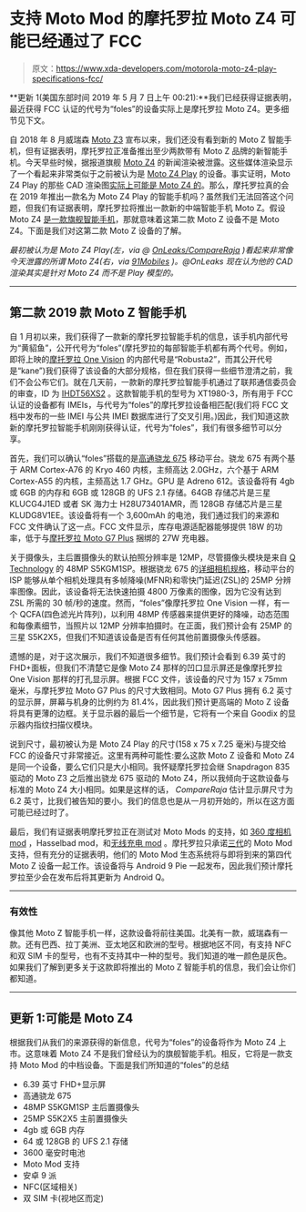 # 支持 Moto Mod 的摩托罗拉 Moto Z4 可能已经通过了 FCC

> 原文：<https://www.xda-developers.com/motorola-moto-z4-play-specifications-fcc/>

**更新 1(美国东部时间 2019 年 5 月 7 日上午 00:21):**我们已经获得证据表明，最近获得 FCC 认证的代号为“foles”的设备实际上是摩托罗拉 Moto Z4。更多细节见下文。

自 2018 年 8 月威瑞森 [Moto Z3](https://www.xda-developers.com/verizon-moto-z3-announced-5g-moto-mod/) 宣布以来，我们还没有看到新的 Moto Z 智能手机，但有证据表明，摩托罗拉正准备推出至少两款带有 Moto Z 品牌的新智能手机。今天早些时候，据报道旗舰 [Moto Z4](https://www.xda-developers.com/moto-z4-renders-48mp-camera-snapdragon-855/) 的新闻渲染被泄露。这些媒体渲染显示了一个看起来非常类似于之前被认为是 [Moto Z4 Play](https://www.xda-developers.com/moto-z4-play-renders-leak-shows-off-its-waterdrop-notch-design/) 的设备。事实证明，Moto Z4 Play 的那些 CAD 渲染图[实际上可能是 Moto Z4 的](https://twitter.com/OnLeaks/status/1108443059010842625)。那么，摩托罗拉真的会在 2019 年推出一款名为 Moto Z4 Play 的智能手机吗？虽然我们无法回答这个问题，但我们有证据表明，摩托罗拉将推出一款新的中端智能手机 Moto Z。假设 Moto Z4 [是一款旗舰智能手机](https://www.xda-developers.com/motorola-odin-qualcomm-snapdragon-8150-5g-moto-mod/)，那就意味着这第二款 Moto Z 设备不是 Moto Z4。下面是我们对这第二款 Moto Z 设备的了解。

*最初被认为是 Moto Z4 Play(左，via @ [OnLeaks/CompareRaja](https://www.compareraja.in/blog/compareraja-exclusive-first-leaked-renders-of-moto-z4-play-will-sport-a-water-drop-notch/) )看起来非常像今天泄露的所谓 Moto Z4(右，via [91Mobiles](https://www.91mobiles.com/hub/moto-z4-press-render-exclusive/) )。@OnLeaks 现在认为他的 CAD 渲染其实是针对 Moto Z4 而不是 Play 模型的。*

* * *

## 第二款 2019 款 Moto Z 智能手机

自 1 月初以来，我们获得了一款新的摩托罗拉智能手机的信息，该手机内部代号为“黄貂鱼”，公开代号为“foles”(摩托罗拉的每部智能手机都有两个代号。例如，即将上映的[摩托罗拉 One Vision](https://www.xda-developers.com/motorola-one-vision-features-specifications/) 的内部代号是“Robusta2”，而其公开代号是“kane”)我们获得了该设备的大部分规格，但在我们获得一些细节澄清之前，我们不会公布它们。就在几天前，一款新的摩托罗拉智能手机通过了联邦通信委员会的审查，ID 为 [IHDT56XS2](http://fccid.io/IHDT56XS2) 。这款智能手机的型号为 XT1980-3，所有用于 FCC 认证的设备都有 IMEIs，与代号为“foles”的摩托罗拉设备相匹配(我们将 FCC 文档中发布的一些 IMEI 与公共 IMEI 数据库进行了交叉引用。)因此，我们知道这款新的摩托罗拉智能手机刚刚获得认证，代号为“foles”，我们有很多细节可以分享。

首先，我们可以确认“foles”搭载的是[高通骁龙 675](https://www.xda-developers.com/qualcomm-snapdragon-675-chipset/) 移动平台。骁龙 675 有两个基于 ARM Cortex-A76 的 Kryo 460 内核，主频高达 2.0GHz，六个基于 ARM Cortex-A55 的内核，主频高达 1.7 GHz。GPU 是 Adreno 612。该设备将有 4gb 或 6GB 的内存和 6GB 或 128GB 的 UFS 2.1 存储。64GB 存储芯片是三星 KLUCG4J1ED 或者 SK 海力士 H28U73401AMR，而 128GB 存储芯片是三星 KLUDG8V1EE。该设备将有一个 3,600mAh 的电池，我们通过我们的来源和 FCC 文件确认了这一点。FCC 文件显示，库存电源适配器能够提供 18W 的功率，低于与[摩托罗拉 Moto G7 Plus](https://www.xda-developers.com/motorola-moto-g7-play-power-plus-launch/) 捆绑的 27W 充电器。

关于摄像头，主后置摄像头的默认拍照分辨率是 12MP，尽管摄像头模块是来自 [Q Technology](http://www.qtechglobal.com/product_info_1.html) 的 48MP S5KGM1SP。根据骁龙 675 的[详细相机规格](https://www.xda-developers.com/qualcomm-snapdragon-camera-specifications/)，移动平台的 ISP 能够从单个相机处理具有多帧降噪(MFNR)和零快门延迟(ZSL)的 25MP 分辨率图像。因此，该设备将无法快速拍摄 4800 万像素的图像，因为它没有达到 ZSL 所需的 30 帧/秒的速度。然而，“foles”像摩托罗拉 One Vision 一样，有一个 QCFA(四色滤光片阵列)，以利用 48MP 传感器来提供更好的降噪，动态范围和每像素细节，当照片以 12MP 分辨率拍摄时。在正面，我们预计会有 25MP 的三星 S5K2X5，但我们不知道该设备是否有任何其他前置摄像头传感器。

遗憾的是，对于这次展示，我们不知道很多细节。我们预计会看到 6.39 英寸的 FHD+面板，但我们不清楚它是像 Moto Z4 那样的凹口显示屏还是像摩托罗拉 One Vision 那样的打孔显示屏。根据 FCC 文件，该设备的尺寸为 157 x 75mm 毫米，与摩托罗拉 Moto G7 Plus 的尺寸大致相同。Moto G7 Plus 拥有 6.2 英寸的显示屏，屏幕与机身的比例约为 81.4%，因此我们预计更高端的 Moto Z 设备将具有更薄的边框。关于显示器的最后一个细节是，它将有一个来自 Goodix 的显示器内指纹扫描仪模块。

说到尺寸，最初被认为是 Moto Z4 Play 的尺寸(158 x 75 x 7.25 毫米)与提交给 FCC 的设备尺寸非常接近。这里有两种可能性:要么这款 Moto Z 设备和 Moto Z4 是同一个设备，要么它们只是大小相同。我怀疑摩托罗拉会继 Snapdragon 835 驱动的 Moto Z3 之后推出骁龙 675 驱动的 Moto Z4，所以我倾向于这款设备与标准的 Moto Z4 大小相同。如果是这样的话， *CompareRaja* 估计显示屏尺寸为 6.2 英寸，比我们被告知的要小。我们的信息也是从一月初开始的，所以在这方面可能已经过时了。

最后，我们有证据表明摩托罗拉正在测试对 Moto Mods 的支持，如 [360 度相机 mod](https://www.xda-developers.com/motorolas-latest-moto-mod-features-a-360-degree-camera/) ，Hasselbad mod，和[无线充电 mod](https://www.xda-developers.com/motorola-announces-new-moto-mods-at-mwc-2017/) 。摩托罗拉只承诺[三代](https://www.xda-developers.com/moto-mods-three-generations-motorola/)的 Moto Mod 支持，但有充分的证据表明，他们的 Moto Mod 生态系统将与即将到来的第四代 Moto Z 设备一起工作。该设备将与 Android 9 Pie 一起发布，因此我们预计摩托罗拉至少会在发布后将其更新为 Android Q。

* * *

### 有效性

像其他 Moto Z 智能手机一样，这款设备将前往美国。北美有一款，威瑞森有一款。还有巴西、拉丁美洲、亚太地区和欧洲的型号。根据地区不同，有支持 NFC 和双 SIM 卡的型号，也有不支持其中一种的型号。我们知道的唯一颜色是灰色。如果我们了解到更多关于这款即将推出的 Moto Z 智能手机的信息，我们会让你们都知道。

* * *

## 更新 1:可能是 Moto Z4

根据我们从我们的来源获得的新信息，代号为“foles”的设备将作为 Moto Z4 上市。这意味着 Moto Z4 不是我们曾经认为的旗舰智能手机。相反，它将是一款支持 Moto Mod 的中档设备。下面是我们所知道的“foles”的总结

*   6.39 英寸 FHD+显示屏
*   高通骁龙 675
*   48MP S5KGM1SP 主后置摄像头
*   25MP S5K2X5 主前置摄像头
*   4gb 或 6GB 内存
*   64 或 128GB 的 UFS 2.1 存储
*   3600 毫安时电池
*   Moto Mod 支持
*   安卓 9 派
*   NFC(区域相关)
*   双 SIM 卡(视地区而定)